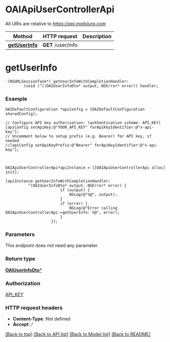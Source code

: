# OAIApiUserControllerApi

All URIs are relative to *https://api.mailslurp.com*

Method | HTTP request | Description
------------- | ------------- | -------------
[**getUserInfo**](OAIApiUserControllerApi#getuserinfo) | **GET** /user/info | 


# **getUserInfo**
```objc
-(NSURLSessionTask*) getUserInfoWithCompletionHandler: 
        (void (^)(OAIUserInfoDto* output, NSError* error)) handler;
```



### Example 
```objc
OAIDefaultConfiguration *apiConfig = [OAIDefaultConfiguration sharedConfig];

// Configure API key authorization: (authentication scheme: API_KEY)
[apiConfig setApiKey:@"YOUR_API_KEY" forApiKeyIdentifier:@"x-api-key"];
// Uncomment below to setup prefix (e.g. Bearer) for API key, if needed
//[apiConfig setApiKeyPrefix:@"Bearer" forApiKeyIdentifier:@"x-api-key"];



OAIApiUserControllerApi*apiInstance = [[OAIApiUserControllerApi alloc] init];

[apiInstance getUserInfoWithCompletionHandler: 
          ^(OAIUserInfoDto* output, NSError* error) {
                        if (output) {
                            NSLog(@"%@", output);
                        }
                        if (error) {
                            NSLog(@"Error calling OAIApiUserControllerApi->getUserInfo: %@", error);
                        }
                    }];
```

### Parameters
This endpoint does not need any parameter.

### Return type

[**OAIUserInfoDto***](OAIUserInfoDto)

### Authorization

[API_KEY](../README#API_KEY)

### HTTP request headers

 - **Content-Type**: Not defined
 - **Accept**: */*

[[Back to top]](#) [[Back to API list]](../README#documentation-for-api-endpoints) [[Back to Model list]](../README#documentation-for-models) [[Back to README]](../README)

